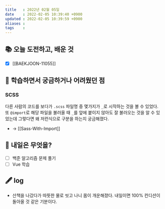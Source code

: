 ```yaml
---
title   : 2022년 02월 05일 
date    : 2022-02-05 10:39:40 +0900
updated : 2022-02-05 10:39:59 +0900
aliases : 
tags    : 
---
```

## 📚 오늘 도전하고, 배운 것
- [x] [[BAEKJOON-11055]]

## 🤔 학습하면서 궁금하거나 어려웠던 점 
### SCSS 
다른 사람의 코드를 보다가 `.scss`  파일명 중 몇가지가 `_`로 시작하는 것을 볼 수 있었다. 또 `@import`로 해당 파일을 불러올 때 `_`를 앞에 붙이지 않아도 잘 불러오는 것을 알 수 있었는데 그렇다면 왜 저런식으로 구분을 하는지 궁금해졌다.  
- -> [[Sass-With-Import]]


## 🌅 내일은 무엇을?
- [ ] 백준 알고리즘 문제 풀기
- [ ] Vue 학습

## 🖋 log
- 산책을 나갔다가 따뜻한 물로 씻고 나니 몸이 개운해졌다. 내일이면 100% 컨디션이 돌아올 것 같은 기분이다.  
